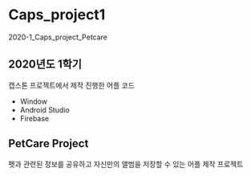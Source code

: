 # Caps_project1
2020-1_Caps_project_Petcare 

## 2020년도 1학기 
캡스톤 프로젝트에서 제작 진행한 어플 코드

- Window
- Android Studio
- Firebase

## PetCare Project
펫과 관련된 정보를 공유하고 자신만의 앨범을 저장할 수 있는 어플 제작 프로젝트
